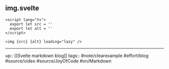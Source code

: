 ## img.svelte

```
<script lang="ts">
  export let src = ''
  export let alt = ''
</script>

<img {src} {alt} loading="lazy" />
```

---
up:: [[Svelte markdown blog]]
tags:: #note/clearexample #effort/blog #source/video #source/JoyOfCode #on/Markdown 
